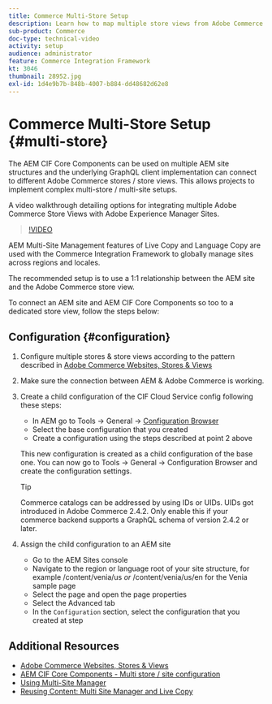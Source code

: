 ```yaml
---
title: Commerce Multi-Store Setup
description: Learn how to map multiple store views from Adobe Commerce to AEM. This allows projects to support multi-tenant and multi-lingual use cases.
sub-product: Commerce
doc-type: technical-video
activity: setup
audience: administrator
feature: Commerce Integration Framework
kt: 3046
thumbnail: 28952.jpg
exl-id: 1d4e9b7b-848b-4007-b884-dd48682d62e8
---
```

# Commerce Multi-Store Setup {#multi-store}

The AEM CIF Core Components can be used on multiple AEM site structures and the underlying GraphQL client implementation can connect to different Adobe Commerce stores / store views. This allows projects to implement complex multi-store / multi-site setups.

A video walkthrough detailing options for integrating multiple Adobe Commerce Store Views with Adobe Experience Manager Sites. 

>[!VIDEO](https://video.tv.adobe.com/v/28952/?quality=12)

AEM Multi-Site Management features of Live Copy and Language Copy are used with the Commerce Integration Framework to globally manage sites across regions and locales.

The recommended setup is to use a 1:1 relationship between the AEM site and the Adobe Commerce store view.

To connect an AEM site and AEM CIF Core Components so too to a dedicated store view, follow the steps below:

## Configuration {#configuration}

1. Configure multiple stores & store views according to the pattern described in [Adobe Commerce Websites, Stores & Views](https://experienceleague.adobe.com/docs/commerce-admin/start/setup/websites-stores-views.html)

2. Make sure the connection between AEM & Adobe Commerce is working.

3. Create a child configuration of the CIF Cloud Service config following these steps:

   * In AEM go to Tools -> General -> [Configuration Browser](/help/sites-administering/configurations.md#using-configuration-browser)
   * Select the base configuration that you created
   * Create a configuration using the steps described at point 2 above

   This new configuration is created as a child configuration of the base one. You can now go to Tools -> General -> Configuration Browser and create the configuration settings.

   >[!TIP]
   >
   >Commerce catalogs can be addressed by using IDs or UIDs. UIDs got introduced in Adobe Commerce 2.4.2. Only enable this if your commerce backend supports a GraphQL schema of version 2.4.2 or later.

4. Assign the child configuration to an AEM site

   * Go to the AEM Sites console
   * Navigate to the region or language root of your site structure, for example  /content/venia/us _or_ /content/venia/us/en for the Venia sample page
   * Select the page and open the page properties
   * Select the Advanced tab
   * In the `Configuration` section, select the configuration that you created at step

## Additional Resources

* [Adobe Commerce Websites, Stores & Views](https://experienceleague.adobe.com/docs/commerce-admin/start/setup/websites-stores-views.html)
* [AEM CIF Core Components - Multi store / site configuration](https://github.com/adobe/aem-core-cif-components#multi-store--site-configuration)
* [Using Multi-Site Manager](https://experienceleague.adobe.com/docs/experience-manager-learn/sites/translation/multi-site-manager-feature-video-use.html)
* [Reusing Content: Multi Site Manager and Live Copy](/help/sites-administering/msm.md)
